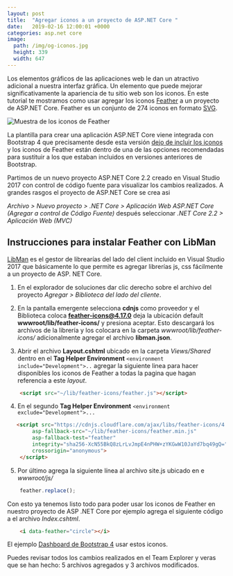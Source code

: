 ```yaml
---
layout: post
title:  "Agregar iconos a un proyecto de ASP.NET Core "
date:   2019-02-16 12:00:01 +0000
categories: asp.net core
image:
  path: /img/og-iconos.jpg
  height: 339
  width: 647
---
```


Los elementos gráficos de las aplicaciones web le dan un atractivo adicional a nuestra interfaz gráfica. Un elemento que puede mejorar significativamente la apariencia de tu sitio web son los iconos. En este tutorial te mostramos como usar agregar los iconos [Feather](https://feathericons.com/) a un proyecto de ASP.NET Core. Feather es un conjunto de 274 iconos en formato [SVG](https://svgontheweb.com/#svg).

<img data-src="/img/feather-sample.webp" class="lazyload"  alt="Muestra de los iconos de Feather">

La plantilla para crear una aplicación ASP.NET Core viene integrada con Bootstrap 4 que  precisamente desde esta versión [dejo de incluir los iconos](https://getbootstrap.com/docs/4.0/extend/icons/) y los iconos de Feather están dentro de una de las opciones recomendadas para sustituir a los que estaban incluidos en versiones anteriores de Bootstrap.

Partimos de un nuevo proyecto ASP.NET Core 2.2 creado en Visual Studio 2017 con control de código fuente para visualizar los cambios realizados. A grandes rasgos el proyecto de ASP.NET Core se crea asi

_Archivo > Nuevo proyecto > .NET Core > Aplicación Web ASP.NET Core (Agregar a control de Código Fuente)_ después seleccionar _.NET Core 2.2  > Aplicación Web (MVC)_

## Instrucciones para instalar Feather con LibMan

[LibMan](https://docs.microsoft.com/es-mx/aspnet/core/client-side/libman/index?view=aspnetcore-2.2) es el gestor de librearías del lado del client incluido en Visual Studio 2017 que básicamente lo que permite es agregar librerías js, css fácilmente a un proyecto de ASP. NET Core.

1. En el explorador de soluciones dar clic derecho sobre el archivo del proyecto _Agregar > Biblioteca del lado del cliente_.
   
2. En la pantalla emergente selecciona **cdnjs** como proveedor y el Biblioteca coloca **feather-icons@4.17.0** deja la ubicación default **wwwroot/lib/feather-icons/** y presiona aceptar.
Esto descargará los archivos de la librería y los colocara en la carpeta _wwwroot/lib/feather-icons/_ adicionalmente agregar el archivo **libman.json**.

3. Abrir el archivo **Layout.cshtml** ubicado en la carpeta _Views/Shared_ dentro en el **Tag Helper Environment**   `<environment include="Development">..`  agregar la siguiente linea para hacer disponibles los iconos de Feather a todas la pagina que hagan referencia a este *layout*.

```html
    <script src="~/lib/feather-icons/feather.js"></script>
```

4. En el segundo **Tag Helper Environment**  `<environment exclude="Development">...`

```html
   <script src="https://cdnjs.cloudflare.com/ajax/libs/feather-icons/4.17.0/feather.min.js"
        asp-fallback-src="~/lib/feather-icons/feather.min.js"
        asp-fallback-test="feather"
        integrity="sha256-XcN55BkQ8zLrLvJmpE4nPHW+zYKGwW10JaYd7bq49gQ="
        crossorigin="anonymous">
    </script>
```

5. Por último agrega la siguiente línea al archivo site.js ubicado en e _wwwroot/js/_

```js
    feather.replace();
```

Con esto ya tenemos listo todo para poder usar los iconos de Feather en nuestro proyecto de ASP .NET Core por ejemplo agrega el siguiente código a el archivo *Index.cshtml*.

```html
    <i data-feather="circle"></i>
```

El ejemplo [Dashboard de Bootstrap 4](https://getbootstrap.com/docs/4.0/examples/dashboard/)  usar estos iconos.

Puedes revisar todos los cambios realizados en el Team Explorer y veras que se han hecho: 5 archivos agregados y 3 archivos modificados.